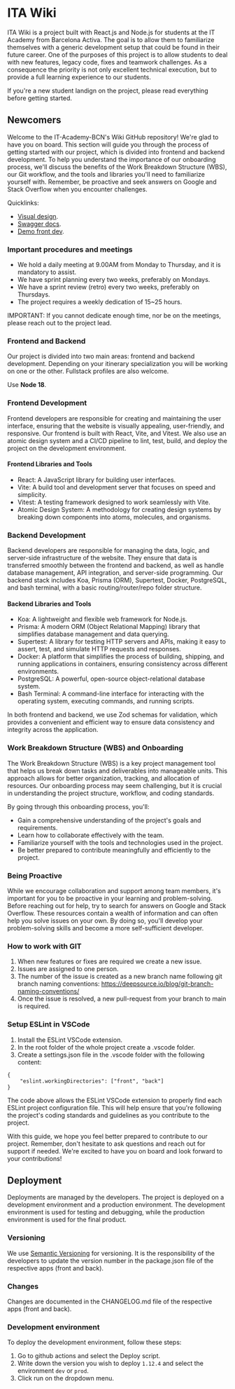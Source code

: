 # ITA Wiki

ITA Wiki is a project built with React.js and Node.js for students at the IT Academy from Barcelona Activa. The goal is to allow them to familiarize themselves with a generic development setup that could be found in their future career. One of the purposes of this project is to allow students to deal with new features, legacy code, fixes and teamwork challenges. As a consequence the priority is not only excellent technical execution, but to provide a full learning experience to our students.

If you're a new student landign on the project, please read everything before getting started.

## Newcomers

Welcome to the IT-Academy-BCN's Wiki GitHub repository! We're glad to have you on board. This section will guide you through the process of getting started with our project, which is divided into frontend and backend development. To help you understand the importance of our onboarding process, we'll discuss the benefits of the Work Breakdown Structure (WBS), our Git workflow, and the tools and libraries you'll need to familiarize yourself with. Remember, be proactive and seek answers on Google and Stack Overflow when you encounter challenges.

Quicklinks:

- <a href="https://www.figma.com/file/DynJHHUlOiqx3F5h9dtvAW/Projectes-IT-Academy?type=design&node-id=0-1&mode=design&t=8cMyQZFllwXaCZe5-0">Visual design</a>.
- <a href="https://dev.api.itadirectory.eurecatacademy.org/api/v1/api-docs">Swagger docs</a>.
- <a href="https://dev.itadirectory.eurecatacademy.org/">Demo front dev</a>.

### Important procedures and meetings

- We hold a daily meeting at 9.00AM from Monday to Thursday, and it is mandatory to assist.
- We have sprint planning every two weeks, preferably on Mondays.
- We have a sprint review (retro) every two weeks, preferably on Thursdays.
- The project requires a weekly dedication of 15~25 hours.

IMPORTANT: If you cannot dedicate enough time, nor be on the meetings, please reach out to the project lead.

### Frontend and Backend

Our project is divided into two main areas: frontend and backend development. Depending on your itinerary specialization you will be working on one or the other. Fullstack profiles are also welcome.

Use **Node 18**.

### Frontend Development

Frontend developers are responsible for creating and maintaining the user interface, ensuring that the website is visually appealing, user-friendly, and responsive. Our frontend is built with React, Vite, and Vitest. We also use an atomic design system and a CI/CD pipeline to lint, test, build, and deploy the project on the development environment.

#### Frontend Libraries and Tools

- React: A JavaScript library for building user interfaces.
- Vite: A build tool and development server that focuses on speed and simplicity.
- Vitest: A testing framework designed to work seamlessly with Vite.
- Atomic Design System: A methodology for creating design systems by breaking down components into atoms, molecules, and organisms.

### Backend Development

Backend developers are responsible for managing the data, logic, and server-side infrastructure of the website. They ensure that data is transferred smoothly between the frontend and backend, as well as handle database management, API integration, and server-side programming. Our backend stack includes Koa, Prisma (ORM), Supertest, Docker, PostgreSQL, and bash terminal, with a basic routing/router/repo folder structure.

#### Backend Libraries and Tools

- Koa: A lightweight and flexible web framework for Node.js.
- Prisma: A modern ORM (Object Relational Mapping) library that simplifies database management and data querying.
- Supertest: A library for testing HTTP servers and APIs, making it easy to assert, test, and simulate HTTP requests and responses.
- Docker: A platform that simplifies the process of building, shipping, and running applications in containers, ensuring consistency across different environments.
- PostgreSQL: A powerful, open-source object-relational database system.
- Bash Terminal: A command-line interface for interacting with the operating system, executing commands, and running scripts.

In both frontend and backend, we use Zod schemas for validation, which provides a convenient and efficient way to ensure data consistency and integrity across the application.

### Work Breakdown Structure (WBS) and Onboarding

The Work Breakdown Structure (WBS) is a key project management tool that helps us break down tasks and deliverables into manageable units. This approach allows for better organization, tracking, and allocation of resources. Our onboarding process may seem challenging, but it is crucial in understanding the project structure, workflow, and coding standards.

By going through this onboarding process, you'll:

- Gain a comprehensive understanding of the project's goals and requirements.
- Learn how to collaborate effectively with the team.
- Familiarize yourself with the tools and technologies used in the project.
- Be better prepared to contribute meaningfully and efficiently to the project.

### Being Proactive

While we encourage collaboration and support among team members, it's important for you to be proactive in your learning and problem-solving. Before reaching out for help, try to search for answers on Google and Stack Overflow. These resources contain a wealth of information and can often help you solve issues on your own. By doing so, you'll develop your problem-solving skills and become a more self-sufficient developer.

### How to work with GIT

1. When new features or fixes are required we create a new issue.
2. Issues are assigned to one person.
3. The number of the issue is created as a new branch name following git branch naming conventions: https://deepsource.io/blog/git-branch-naming-conventions/
4. Once the issue is resolved, a new pull-request from your branch to main is required.

### Setup ESLint in VSCode

1. Install the ESLint VSCode extension.
2. In the root folder of the whole project create a .vscode folder.
3. Create a settings.json file in the .vscode folder with the following content:

```
{
    "eslint.workingDirectories": ["front", "back"]
}
```

The code above allows the ESLint VSCode extension to properly find each ESLint project configuration file. This will help ensure that you're following the project's coding standards and guidelines as you contribute to the project.

With this guide, we hope you feel better prepared to contribute to our project. Remember, don't hesitate to ask questions and reach out for support if needed. We're excited to have you on board and look forward to your contributions!

## Deployment

Deployments are managed by the developers. The project is deployed on a development environment and a production environment. The development environment is used for testing and debugging, while the production environment is used for the final product.

### Versioning

We use <a href="https://semver.org/">Semantic Versioning</a> for versioning. It is the responsibility of the developers to update the version number in the package.json file of the respective apps (front and back).

### Changes

Changes are documented in the CHANGELOG.md file of the respective apps (front and back).

### Development environment

To deploy the development environment, follow these steps:

1. Go to github actions and select the Deploy script.
2. Write down the version you wish to deploy `1.12.4` and select the environment `dev` or `prod`.
3. Click run on the dropdown menu.
